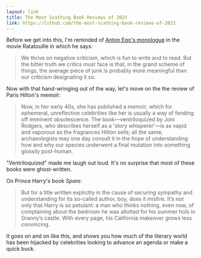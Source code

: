 ```yaml
---
layout: link
title: The Most Scathing Book Reviews of 2023
link: https://lithub.com/the-most-scathing-book-reviews-of-2023
---
```


Before we get into this, I'm reminded of [Anton Ego's monologue][1] in the movie Ratatouille in which he says: 

>We thrive on negative criticism, which is fun to write and to read. But the bitter truth we critics must face is that, in the grand scheme of things, the average piece of junk is probably more meaningful than our criticism designating it so.

Now with that hand-wringing out of the way, let's move on the the review of Paris Hilton's memoir:

>Now, in her early 40s, she has published a memoir, which for ephemeral, unreflective celebrities like her is usually a way of fending off imminent obsolescence. The book&mdash;ventriloquized by Joni Rodgers, who describes herself as a 'story whisperer'&mdash;is as vapid and vaporous as the fragrances Hilton sells; all the same, archaeologists may one day consult it in the hope of understanding how and why our species underwent a final mutation into something glossily post-human.

"Ventriloquized" made me laugh out loud. It's no surprise that most of these books were ghost-written.

On Prince Harry's book *Spare*:

>But for a title written explicitly in the cause of securing sympathy and understanding for its so-called author, boy, does it misfire. It’s not only that Harry is so petulant: a man who thinks nothing, even now, of complaining about the bedroom he was allotted for his summer hols in Granny’s castle. With every page, his California makeover grows less convincing.

It goes on and on like this, and shows you how much of the literary world has been hijacked by celebrities looking to advance an agenda or make a quick buck.

[1]: https://www.youtube.com/watch?v=FjhyXam1Je0
